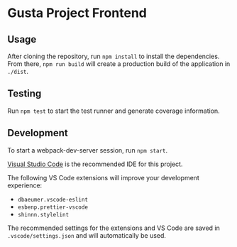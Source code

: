 # Gusta Project Frontend

## Usage

After cloning the repository, run `npm install` to install the dependencies. From there, `npm run build` will create a production build of the application in `./dist`.

## Testing

Run `npm test` to start the test runner and generate coverage information.

## Development

To start a webpack-dev-server session, run `npm start`.

[Visual Studio Code](https://code.visualstudio.com/) is the recommended IDE for this project.

The following VS Code extensions will improve your development experience:

- `dbaeumer.vscode-eslint`
- `esbenp.prettier-vscode`
- `shinnn.stylelint`

The recommended settings for the extensions and VS Code are saved in `.vscode/settings.json` and will automatically be used.
